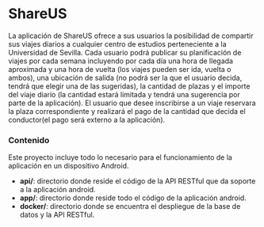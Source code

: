 # ShareUS
La aplicación de ShareUS ofrece a sus usuarios la posibilidad de compartir sus viajes diarios a cualquier centro de estudios perteneciente a la Universidad de Sevilla. Cada usuario podrá publicar su planificación de viajes por cada semana incluyendo por cada día una hora de llegada aproximada y una hora de vuelta (los viajes pueden ser ida, vuelta o ambos), una ubicación de salida (no podrá ser la que el usuario decida, tendrá que elegir una de las sugeridas), la cantidad de plazas y el importe del viaje diario (la cantidad estará limitada y tendrá una sugerencia por parte de la aplicación). El usuario que desee inscribirse a un viaje reservara la plaza correspondiente y realizará el pago de la cantidad que decida el conductor(el pago será externo a la aplicación).

### Contenido
Este proyecto incluye todo lo necesario para el funcionamiento de la aplicación en un dispositivo Android.
- **api/**: directorio donde reside el código de la API RESTful que da soporte a la aplicación android.
- **app/**: directorio donde reside todo el código de la aplicación android.
- **docker/**: directorio donde se encuentra el despliegue de la base de datos y la API RESTful.
